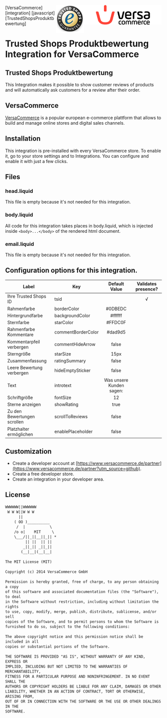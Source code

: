 [<img src="versacommerce.png" width="250px" align="right" alt="VersaCommerce.de">](https://www.versacommerce.de/?utm_source=github)
[<img src="trustedshops.png" width="90px" align="right" alt="business.trustedshops.de">](https://business.trustedshops.de/?utm_source=www.versacommerce.de)

[VersaCommerce] [integration] [javascript] [TrustedShopsProduktbewertung]

# Trusted Shops Produktbewertung Integration for VersaCommerce

## Trusted Shops Produktbewertung
This Integration makes it possible to show customer reviews of products and will automatically ask customers for a review after their order.

## VersaCommerce

[VersaCommerce](https://www.versacommerce.de/?utm_source=github) is a popular european e-commerce plattform that allows to build and manage online stores and digital sales channels.

## Installation
This integration is pre-installed with every VersaCommerce store. To enable it, go to your store settings and to Integrations. You can configure and enable it with just a few clicks.

## Files

### head.liquid
This file is empty because it's not needed for this integration.

### body.liquid
All code for this integration takes places in body.liquid, which is injected inside ```<body>...</body>``` of the rendered html document.

### email.liquid
This file is empty because it's not needed for this integration.

## Configuration options for this integration.
| Label                       | Key                | Default Value            | Validates presence? |
| --------------------------- | ------------------ | :----------------------: | :-----------------: |
| Ihre Trusted Shops ID       | tsid               |                          |     √               |
| Rahmenfarbe                 | borderColor        | #0DBEDC                  |                     |
| Hintergrundfarbe            | backgroundColor    | #ffffff                  |                     |
| Sternfarbe                  | starColor          | #FFDC0F                  |                     |
| Rahmenfarbe Kommentare      | commentBorderColor | #dad9d5                  |                     |
| Kommentarpfeil verbergen    | commentHideArrow   | false                    |                     |
| Sterngröße                  | starSize           | 15px                     |                     |
| Zusammenfassung             | ratingSummary      | false                    |                     |
| Leere Bewertung verbergen   | hideEmptySticker   | false                    |                     |
| Text                        | introtext          | Was unsere Kunden sagen: |                     |
| Schriftgröße                | fontSize           | 12                       |                     |
| Sterne anzeigen             | showRating         | true                     |                     |
| Zu den Bewertungen scrollen | scrollToReviews    | false                    |                     |
| Platzhalter ermöglichen     | enablePlaceholder  | false                    |                     |


##  Customization
* Create a developer account at [https://www.versacommerce.de/partner](https://www.versacommerce.de/partner?utm_source=github).
* Create a free developer store.
* Create an integration in your developer area.

## License

```
WWWWWW||WWWWWW
 W W W||W W W
      ||
    ( OO )__________
     /  |           \
    /o o|    MIT     \
    \___/||_||__||_|| *
         || ||  || ||
        _||_|| _||_||
       (__|__|(__|__|

The MIT License (MIT)

Copyright (c) 2014 VersaCommerce GmbH

Permission is hereby granted, free of charge, to any person obtaining a copy
of this software and associated documentation files (the "Software"), to deal
in the Software without restriction, including without limitation the rights
to use, copy, modify, merge, publish, distribute, sublicense, and/or sell
copies of the Software, and to permit persons to whom the Software is
furnished to do so, subject to the following conditions:

The above copyright notice and this permission notice shall be included in all
copies or substantial portions of the Software.

THE SOFTWARE IS PROVIDED "AS IS", WITHOUT WARRANTY OF ANY KIND, EXPRESS OR
IMPLIED, INCLUDING BUT NOT LIMITED TO THE WARRANTIES OF MERCHANTABILITY,
FITNESS FOR A PARTICULAR PURPOSE AND NONINFRINGEMENT. IN NO EVENT SHALL THE
AUTHORS OR COPYRIGHT HOLDERS BE LIABLE FOR ANY CLAIM, DAMAGES OR OTHER
LIABILITY, WHETHER IN AN ACTION OF CONTRACT, TORT OR OTHERWISE, ARISING FROM,
OUT OF OR IN CONNECTION WITH THE SOFTWARE OR THE USE OR OTHER DEALINGS IN THE
SOFTWARE.
```
